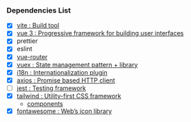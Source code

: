 ### Dependencies List

- [x] [vite : Build tool](https://vitejs.dev/)
- [x] [vue 3 : Progressive framework for building user interfaces](https://v3.vuejs.org/)
- [x] prettier
- [x] eslint
- [x] [vue-router](https://next.router.vuejs.org/)
- [x] [vuex : State management pattern + library](https://vuex.vuejs.org/)
- [x] [i18n : Internationalization plugin](https://kazupon.github.io/vue-i18n/)
- [x] [axios : Promise based HTTP client](https://axios-http.com/)
- [ ] [jest : Testing framework](https://jestjs.io/)
- [x] [tailwind : Utility-first CSS framework](https://tailwindcss.com/docs)
  - [components](https://tailwindcomponents.com/components/)
- [x] [fontawesome : Web’s icon library](https://fontawesome.com/v5.15/icons?d=gallery&p=2&s=solid&m=free)
